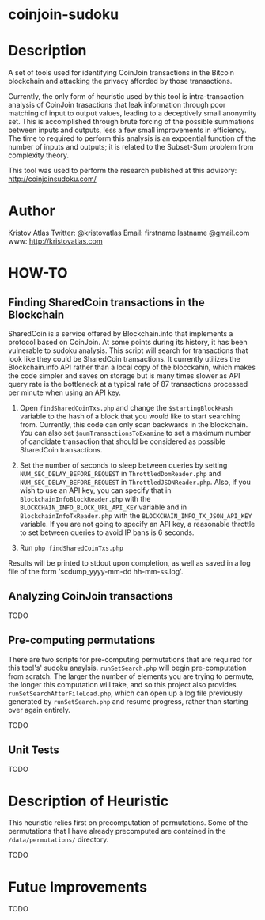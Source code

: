 coinjoin-sudoku
===============

# Description

A set of tools used for identifying CoinJoin transactions in the Bitcoin blockchain and attacking the privacy afforded by those transactions.

Currently, the only form of heuristic used by this tool is intra-transaction analysis of CoinJoin trasactions that leak information through poor matching of input to output values, leading to a deceptively small anonymity set. This is accomplished through brute forcing of the possible summations between inputs and outputs, less a few small improvements in efficiency. The time to required to perform this analysis is an expoential function of the number of inputs and outputs; it is related to the Subset-Sum problem from complexity theory.

This tool was used to perform the research published at this advisory: http://coinjoinsudoku.com/

# Author

Kristov Atlas
Twitter: @kristovatlas
Email: firstname lastname @gmail.com
www: http://kristovatlas.com

# HOW-TO

## Finding SharedCoin transactions in the Blockchain

SharedCoin is a service offered by Blockchain.info that implements a protocol based on CoinJoin. At some points during its history, it has been vulnerable to sudoku analysis. This script will search for transactions that look like they could be SharedCoin transactions. It currently utilizes the Blockchain.info API rather than a local copy of the blocckahin, which makes the code simpler and saves on storage but is many times slower as API query rate is the bottleneck at a typical rate of 87 transactions processed per minute when using an API key.

1. Open ```findSharedCoinTxs.php``` and change the ```$startingBlockHash``` variable to the hash of a block that you would like to start searching from. Currently, this code can only scan backwards in the blockchain. You can also set ```$numTransactionsToExamine``` to set a maximum number of candidate transaction that should be considered as possible SharedCoin transactions.

2. Set the number of seconds to sleep between queries by setting ```NUM_SEC_DELAY_BEFORE_REQUEST``` in ```ThrottledDomReader.php``` and ```NUM_SEC_DELAY_BEFORE_REQUEST``` in ```ThrottledJSONReader.php```. Also, if you wish to use an API key, you can specify that in ```BlockchainInfoBlockReader.php``` with the ```BLOCKCHAIN_INFO_BLOCK_URL_API_KEY``` variable and in ```BlockchainInfoTxReader.php``` with the ```BLOCKCHAIN_INFO_TX_JSON_API_KEY``` variable. If you are not going to specify an API key, a reasonable throttle to set between queries to avoid IP bans is 6 seconds.

3. Run ```php findSharedCoinTxs.php```

Results will be printed to stdout upon completion, as well as saved in a log file of the form 'scdump_yyyy-mm-dd hh-mm-ss.log'.

## Analyzing CoinJoin transactions

TODO

## Pre-computing permutations

There are two scripts for pre-computing permutations that are required for this tool's' sudoku anaylsis. ```runSetSearch.php``` will begin pre-computation from scratch. The larger the number of elements you are trying to permute, the longer this computation will take, and so this project also provides ```runSetSearchAfterFileLoad.php```, which can open up a log file previously generated by ```runSetSearch.php``` and resume progress, rather than starting over again entirely.

TODO

## Unit Tests

TODO

# Description of Heuristic

This heuristic relies first on precomputation of permutations. Some of the permutations that I have already precomputed are contained in the ```/data/permutations/``` directory.

TODO

# Futue Improvements

TODO
